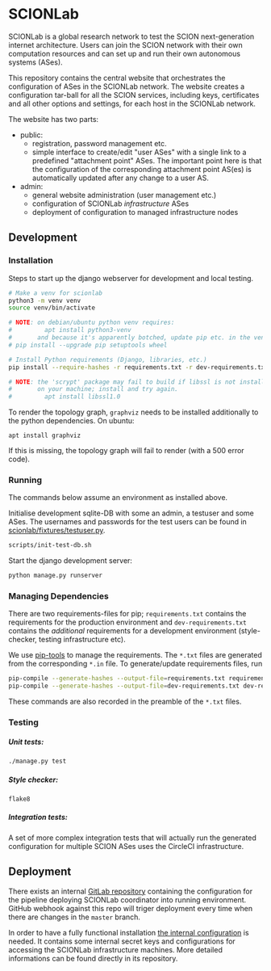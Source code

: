 # SCIONLab
SCIONLab is a global research network to test the SCION next-generation
internet architecture.  Users can join the SCION network with their own
computation resources and can set up and run their own autonomous systems
(ASes).

This repository contains the central website that orchestrates the
configuration of ASes in the SCIONLab network.
The website creates a configuration tar-ball for all the SCION services,
including keys, certificates and all other options and settings, for each host
in the SCIONLab network.

The website has two parts:
- public:
  - registration, password management etc.
  - simple interface to create/edit "user ASes" with a single link to a
    predefined "attachment point" ASes.
    The important point here is that the configuration of the corresponding
    attachment point AS(es) is automatically updated after any change to a user
    AS.
- admin:
  - general website administration (user management etc.)
  - configuration of SCIONLab _infrastructure_ ASes
  - deployment of configuration to managed infrastructure nodes


## Development

### Installation
Steps to start up the django webserver for development and local testing.

```bash
# Make a venv for scionlab
python3 -m venv venv
source venv/bin/activate

# NOTE: on debian/ubuntu python venv requires:
#         apt install python3-venv
#       and because it's apparently botched, update pip etc. in the venv:
# pip install --upgrade pip setuptools wheel

# Install Python requirements (Django, libraries, etc.)
pip install --require-hashes -r requirements.txt -r dev-requirements.txt

# NOTE: the 'scrypt' package may fail to build if libssl is not installed
#       on your machine; install and try again.
#         apt install libssl1.0
```

To render the topology graph, `graphviz` needs to be installed additionally to the python dependencies. On ubuntu:
```
apt install graphviz
```
If this is missing, the topology graph will fail to render (with a 500 error code).

### Running

The commands below assume an environment as installed above.

Initialise development sqlite-DB with some an admin, a testuser and some ASes.
The usernames and passwords for the test users can be found in [scionlab/fixtures/testuser.py](scionlab/fixtures/testuser.py).
```bash
scripts/init-test-db.sh
```

Start the django development server:
```bash
python manage.py runserver
```

### Managing Dependencies
There are two requirements-files for pip; `requirements.txt` contains the
requirements for the production environment and `dev-requirements.txt` contains
the _additional_ requirements for a development environment (style-checker,
testing infrastructure etc).

We use [pip-tools](https://pypi.org/project/pip-tools/) to manage the requirements.
The `*.txt` files are generated from the corresponding `*.in` file. To generate/update requirements files, run
```bash
pip-compile --generate-hashes --output-file=requirements.txt requirements.in
pip-compile --generate-hashes --output-file=dev-requirements.txt dev-requirements.in
```
These commands are also recorded in the preamble of the `*.txt` files.


### Testing

##### Unit tests:

```bash
./manage.py test
```

##### Style checker:

```bash
flake8
```

##### Integration tests:

A set of more complex integration tests that will actually run the generated
configuration for multiple SCION ASes uses the CircleCI infrastructure.

## Deployment

There exists an internal [GitLab repository](https://gitlab.inf.ethz.ch/PRV-PERRIG/scionlab-deploy) containing the configuration for the pipeline deploying SCIONLab coordinator into running environment. GitHub webhook against this repo will triger deployment every time when there are changes in the `master` branch.

In order to have a fully functional installation [the internal configuration](https://gitlab.inf.ethz.ch/PRV-PERRIG/scionlab-config) is needed. It contains some internal secret keys and configurations for accessing the SCIONLab infrastructure machines. More detailed informations can be found directly in its repository.
